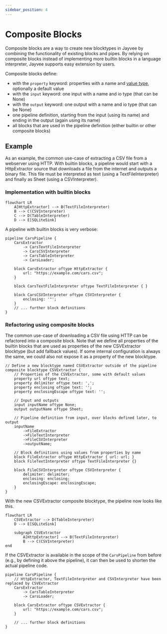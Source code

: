 ```yaml
---
sidebar_position: 4
---
```


# Composite Blocks

Composite blocks are a way to create new blocktypes in Jayvee by combining the functionality of existing blocks and pipes. By relying on composite blocks instead of implementing more builtin blocks in a language interpreter, Jayvee supports easy extension by users.

Composite blocks define:
- with the `property` keyword: properties with a name and [value type](./core-concepts.md#valuetypes), optionally a default value
- with the `input` keyword: one input with a name and io type (that can be None)
- with the `output` keyword: one output with a name and io type (that can be None)
- one pipeline definition, starting from the input (using its name) and ending in the output (again using its name)
- all blocks that are used in the pipeline definition (either builtin or other composite blocks)

## Example
As an example, the common use-case of extracting a CSV file from a webserver using HTTP. With builtin blocks, a pipeline would start with a HttpExtractor source that downloads a file from the internet and outputs a binary file. This file must be interpreted as text (using a TextFileInterpreter) and finally as Sheet (using a CSVInterpreter). 

### Implementation with builtin blocks
```mermaid
flowchart LR
    A[HttpExtractor] --> B(TextFileInterpreter)
    B --> C(CSVInterpreter)
    C --> D(TableInterpreter)
    D --> E[SQLiteSink]
```

A pipeline with builtin blocks is very verbose:

```jayvee
pipeline CarsPipeline {
	CarsExtractor
        -> CarsTextFileInterpreter
	    -> CarsCSVInterpreter 
	   	-> CarsTableInterpreter
		-> CarsLoader;

	block CarsExtractor oftype HttpExtractor {
		url: "https://example.com/cars.csv";
	}

	block CarsTextFileInterpreter oftype TextFileInterpreter { }

	block CarsCSVInterpreter oftype CSVInterpreter {
		enclosing: '"';
	}
    // ... further block definitions
}
```

### Refactoring using composite blocks

The common use-case of downloading a CSV file using HTTP can be refactored into a composite block. Note that we define all properties of the builtin blocks that are used as properties of the new CSVExtractor blocktype (but add fallback values). If some internal configuration is always the same, we could also not expose it as a property of the new blocktype.

```jayvee
// Define a new blocktype named CSVExtractor outside of the pipeline
composite blocktype CSVExtractor {
    // Properties of the CSVExtractor, some with default values
    property url oftype text;
    property delimiter oftype text: ',';
    property enclosing oftype text: '';
    property enclosingEscape oftype text: '';

    // Input and outputs
    input inputName oftype None;
    output outputName oftype Sheet;

    // Pipeline definition from input, over blocks defined later, to output
    inputName
        ->FileExtractor
        ->FileTextInterpreter
        ->FileCSVInterpreter
        ->outputName;

    // Block definitions using values from properties by name
    block FileExtractor oftype HttpExtractor { url: url; }
    block FileTextInterpreter oftype TextFileInterpreter {}

	block FileCSVInterpreter oftype CSVInterpreter {
		delimiter: delimiter;
		enclosing: enclosing;
		enclosingEscape: enclosingEscape;
	}
}
```

With the new CSVExtractor composite blocktype, the pipeline now looks like this.

```mermaid
flowchart LR
    CSVExtractor --> D(TableInterpreter)
    D --> E[SQLiteSink]

    subgraph CSVExtractor
        A[HttpExtractor] --> B(TextFileInterpreter)
        B --> C(CSVInterpreter)
end
```

If the CSVExtractor is available in the scope of the `CarsPipeline` from before (e.g., by defining it above the pipeline), it can then be used to shorten the actual pipeline code.

```jayvee
pipeline CarsPipeline {
    // HttpExtractor, TextFileInterpreter and CSVInterpreter have been replaced by CSVExtractor
    CarsExtractor
        -> CarsTableInterpreter
        -> CarsLoader;

    block CarsExtractor oftype CSVExtractor {
        url: "https://example.com/cars.csv";
    }

    // ... further block definitions
}
```